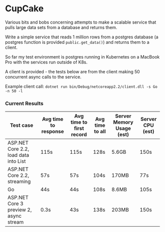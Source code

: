 # CupCake
Various bits and bobs concerning attempts to make a scalable service that pulls large data sets from a database and returns them.

Write a simple service that reads 1 million rows from a postgres database (a postgres function is provided `public.get_data()`) and returns them to a client. 

So far my test environment is postgres running in Kubernetes on a MacBook Pro with the services run outside of K8s.

A client is provided - the tests below are from the client making 50 concurrent async calls to the service.

Example client call: `dotnet run bin/Debug/netcoreapp2.2/client.dll -s Go -n 50 -l`

### Current Results

Test case | Avg time to response | Avg time to first record | Avg time to all | Server Memory Usage (est) | Server CPU (est)
------------ | ------------- | ------------- | ------------- | ------------- | -------------
ASP.NET Core 2.2, load data into List<string> |115s|115s|128s|5.6GB|150s
ASP.NET Core 2.2, streaming |57s|57s|104s|170MB|77s
Go|44s|44s|108s|8.6MB|105s
ASP.NET Core 3 preview 2, async stream|0.3s|43s|138s|203MB|150s
 
